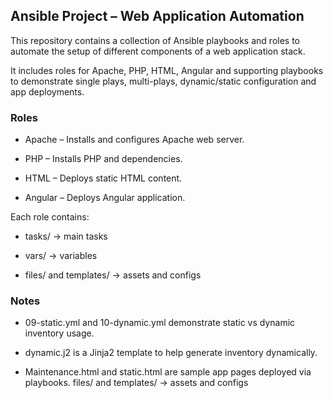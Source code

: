 ## Ansible Project – Web Application Automation

This repository contains a collection of Ansible playbooks and roles to automate the setup of different components of a web application stack.

It includes roles for Apache, PHP, HTML, Angular and supporting playbooks to demonstrate single plays, multi-plays, dynamic/static configuration and app deployments.

### Roles

- Apache – Installs and configures Apache web server.

- PHP – Installs PHP and dependencies.

- HTML – Deploys static HTML content.

- Angular – Deploys Angular application.

Each role contains:

- tasks/ → main tasks

- vars/ → variables

- files/ and templates/ → assets and configs

### Notes

- 09-static.yml and 10-dynamic.yml demonstrate static vs dynamic inventory usage.

- dynamic.j2 is a Jinja2 template to help generate inventory dynamically.

- Maintenance.html and static.html are sample app pages deployed via playbooks.
files/ and templates/ → assets and configs
